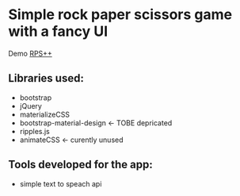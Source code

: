 # Simple rock paper scissors game with a fancy UI

Demo [RPS++](http://syqs.github.io/)

## Libraries used:
- bootstrap
- jQuery
- materializeCSS
- bootstrap-material-design <- TOBE depricated
- ripples.js
- animateCSS <- curently unused

## Tools developed for the app:
- simple text to speach api
